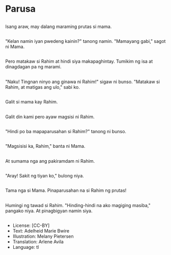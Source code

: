 # Parusa

##
Isang araw, may dalang maraming prutas si mama.

##
"Kelan namin iyan pwedeng kainin?" tanong namin.
"Mamayang gabi," sagot ni Mama.

##
Pero matakaw si Rahim at hindi siya makapaghintay. Tumikim ng isa at dinagdagan pa ng marami.

##
"Naku! Tingnan ninyo ang ginawa ni Rahim!" sigaw ni bunso.
"Matakaw si Rahim, at matigas ang ulo," sabi ko.

##
Galit si mama kay Rahim.

##
Galit din kami pero ayaw magsisi ni Rahim.

##
"Hindi po ba mapaparusahan si Rahim?" tanong ni bunso.

##
"Magsisisi ka, Rahim," banta ni Mama.

##
At sumama nga ang pakiramdam ni Rahim.

##
"Aray! Sakit ng tiyan ko," bulong niya.

##
Tama nga si Mama. Pinaparusahan na si Rahim ng prutas!

##
Humingi ng tawad si Rahim. "Hinding-hindi na ako magiging masiba," pangako niya. At pinagbigyan namin siya.

##
* License: [CC-BY]
* Text: Adelheid Marie Bwire
* Illustration: Melany Pietersen
* Translation: Arlene Avila
* Language: tl
